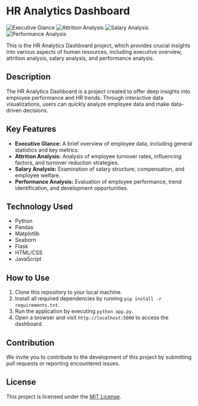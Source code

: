 <!DOCTYPE html>
<html lang="en">
<head>
    <meta charset="UTF-8">
    <meta name="viewport" content="width=device-width, initial-scale=1.0">
    <title>HR Analytics Dashboard</title>
</head>
<body>

<h1>HR Analytics Dashboard</h1>

<img src="[link_to_executive_glance_image](https://drive.google.com/file/d/1dvwdt5tpg0OxYt7phun_4fV44nCPoczV/view?usp=sharing)" alt="Executive Glance">
<img src="[link_to_attrition_analysis_image](https://drive.google.com/file/d/1g_xKBuKbAMAjP51Mn9jh9mmh8lzMmVF0/view?usp=sharing)" alt="Attrition Analysis">
<img src="[link_to_salary_analysis_image](https://drive.google.com/file/d/1UEXKHS1KY3PcVO1B_-SA--vLi6-QMzzd/view?usp=sharing)" alt="Salary Analysis">
<img src="[link_to_performance_analysis_image](https://drive.google.com/file/d/1E9QdwWVcbegX-OjRjWic3Ek46raPpU8I/view?usp=sharing)" alt="Performance Analysis">

<p>This is the HR Analytics Dashboard project, which provides crucial insights into various aspects of human resources, including executive overview, attrition analysis, salary analysis, and performance analysis.</p>

<h2>Description</h2>
<p>The HR Analytics Dashboard is a project created to offer deep insights into employee performance and HR trends. Through interactive data visualizations, users can quickly analyze employee data and make data-driven decisions.</p>

<h2>Key Features</h2>
<ul>
    <li><strong>Executive Glance:</strong> A brief overview of employee data, including general statistics and key metrics.</li>
    <li><strong>Attrition Analysis:</strong> Analysis of employee turnover rates, influencing factors, and turnover reduction strategies.</li>
    <li><strong>Salary Analysis:</strong> Examination of salary structure, compensation, and employee welfare.</li>
    <li><strong>Performance Analysis:</strong> Evaluation of employee performance, trend identification, and development opportunities.</li>
</ul>

<h2>Technology Used</h2>
<ul>
    <li>Python</li>
    <li>Pandas</li>
    <li>Matplotlib</li>
    <li>Seaborn</li>
    <li>Flask</li>
    <li>HTML/CSS</li>
    <li>JavaScript</li>
</ul>

<h2>How to Use</h2>
<ol>
    <li>Clone this repository to your local machine.</li>
    <li>Install all required dependencies by running <code>pip install -r requirements.txt</code>.</li>
    <li>Run the application by executing <code>python app.py</code>.</li>
    <li>Open a browser and visit <code>http://localhost:5000</code> to access the dashboard.</li>
</ol>

<h2>Contribution</h2>
<p>We invite you to contribute to the development of this project by submitting pull requests or reporting encountered issues.</p>

<h2>License</h2>
<p>This project is licensed under the <a href="LICENSE">MIT License</a>.</p>

</body>
</html>
